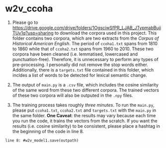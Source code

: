 # w2v_ccoha

1. Please go to https://drive.google.com/drive/folders/1OgsciwSfPR_LJAB_JTypmabBujiTUv1q?usp=sharing to download the corpora used in this project. This folder contains two corpora, which are two extracts from the *Corpus of Historical American English*. The period of `ccoha1.txt` spans from 1810 to 1860 while that of `ccoha2.txt` spans from 1960 to 2010. These two corpora have been cleaned (i.e. lemmatised, lowercased and punctuation-free). Therefore, it is unnecessary to perform any types of pre-processing. I personally did not remove the stop words either. Additionally, there is a `targets.txt` file contained in this folder, which incldes a list of words to be detected for lexical semantic change. 

2. The output of `main.py` is a `.csv` file, which includes the cosine similarity of the same word from these two different corpora. The trained vectors of these two corpora will also be outputed in the `.npy` files.

3. The training process takes roughly *three minutes*. To run the `main.py`, please put `ccoha1.txt`, `ccoha2.txt` and `targets.txt` with the `main.py` in the same folder. **One Caveat**: the results may vary because each time you run the code, it trains the vectors from the scratch. If you want the results (i.e. cosine similarity) to be consistent, please place a hashtag in the beginning of the code in line 8.

```
line 8: #w2v_model1.save(outpath)
```
